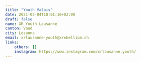 ```yaml
---
title: "Youth Valais"
date: 2021-05-04T18:01:16+02:00
draft: false
name: XR Youth Lausanne
canton: Vaud
city: Losanna
email: xrlausanne-youth@xrebellion.ch 
links:
    others: []
    instagram: https://www.instagram.com/xrlausanne.youth/
---
```


